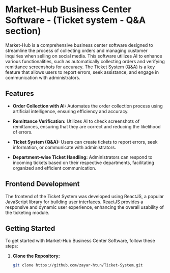 # Market-Hub Business Center Software - (Ticket system - Q&A section)

Market-Hub is a comprehensive business center software designed to streamline the process of collecting orders and managing customer inquiries when selling on social media. This software utilizes AI to enhance various functionalities, such as automatically collecting orders and verifying remittance screenshots for accuracy. The Ticket System (Q&A) is a key feature that allows users to report errors, seek assistance, and engage in communication with administrators.

## Features

- **Order Collection with AI:** Automates the order collection process using artificial intelligence, ensuring efficiency and accuracy.

- **Remittance Verification:** Utilizes AI to check screenshots of remittances, ensuring that they are correct and reducing the likelihood of errors.

- **Ticket System (Q&A):** Users can create tickets to report errors, seek information, or communicate with administrators.

- **Department-wise Ticket Handling:** Administrators can respond to incoming tickets based on their respective departments, facilitating organized and efficient communication.

## Frontend Development

The frontend of the Ticket System was developed using ReactJS, a popular JavaScript library for building user interfaces. ReactJS provides a responsive and dynamic user experience, enhancing the overall usability of the ticketing module.

## Getting Started

To get started with Market-Hub Business Center Software, follow these steps:

1. **Clone the Repository:**
   ```bash
   git clone https://github.com/zayar-htun/Ticket-System.git

